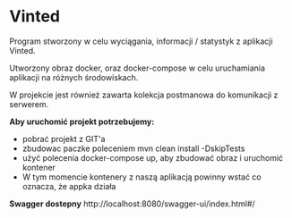 # Vinted
Program stworzony w celu wyciągania, informacji / statystyk z aplikacji Vinted. 
 
Utworzony obraz docker, oraz docker-compose w celu uruchamiania aplikacji na różnych środowiskach.
 
W projekcie jest również zawarta kolekcja postmanowa do komunikacji z serwerem. 
 
**Aby uruchomić projekt potrzebujemy:**
- pobrać projekt z GIT'a 
- zbudowac paczke poleceniem mvn clean install -DskipTests
- użyć polecenia docker-compose up, aby zbudować obraz i uruchomić kontener 
-  W tym momencie kontenery z naszą aplikacją powinny wstać co oznacza, że appka działa
   
**Swagger dostepny** http://localhost:8080/swagger-ui/index.html#/
